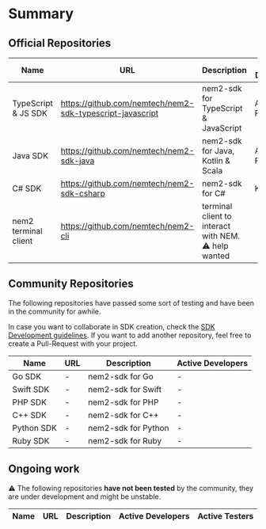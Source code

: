 # Summary

## Official Repositories

| Name                  | URL                       | Description               | Active Developers |
| --------------------- | ------------------------- | ------------------------- | ----------------- |
| TypeScript & JS SDK   | https://github.com/nemtech/nem2-sdk-typescript-javascript    | nem2-sdk for TypeScript & JavaScript | Aleix (NEM Foundation)
| Java SDK              | https://github.com/nemtech/nem2-sdk-java | nem2-sdk for Java, Kotlin & Scala | Aleix (NEM Foundation) |
| C# SDK                | https://github.com/nemtech/nem2-sdk-csharp | nem2-sdk for C#  | Kailin |
| nem2 terminal client  | https://github.com/nemtech/nem2-cli   | terminal client to interact with NEM. :warning: help wanted | |

## Community Repositories

The following repositories have passed some sort of testing and have been in the community for awhile.

In case you want to collaborate in SDK creation, check the [SDK Development guidelines](sdk-development.md). If you want to add another repository, feel free to create a Pull-Request with your project.

| Name                  | URL                       | Description               | Active Developers |
| --------------------- | ------------------------- | ------------------------- | ----------------- |
| Go SDK                | -                         | nem2-sdk for Go           | -                 |
| Swift SDK             | -                         | nem2-sdk for Swift        | -                 |
| PHP SDK               | -                         | nem2-sdk for PHP          | -                 |
| C++ SDK               | -                         | nem2-sdk for C++          | -                 |
| Python SDK            | -                         | nem2-sdk for Python       | -                 |
| Ruby SDK              | -                         | nem2-sdk for Ruby         | -                 |

## Ongoing work

:warning: The following repositories **have not been tested** by the community, they are under development and might be unstable.

| Name                  | URL                       | Description               | Active Developers | Active Testers    |
| --------------------- | ------------------------- | ------------------------- | ----------------- | ----------------- |